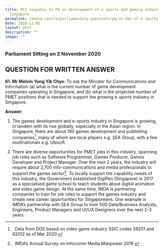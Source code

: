 ```yaml
---
title: MCI response to PQ on development of e sports and gaming industries in
  Singapore
permalink: /media-centre/parliamentary-questions/pq-on-dev-of-e-sports-and-gaming-industries-in-singapore/
date: 2020-11-02
layout: post
description: ""
image: ""
---
```

### Parliament Sitting on 2 November 2020

QUESTION FOR WRITTEN ANSWER
---------------------------

**61. Mr Melvin Yong Yik Chye:** To ask the Minister for Communications and Information (a) what is the current number of game development companies operating in Singapore; and (b) what is the projected number of PMET positions that is needed to support the growing e-sports industry in Singapore.  

**Answer:**  
  
1. The games development and e-sports industry in Singapore is growing, in tandem with its rise globally, especially in the Asian region. In Singapore, there are about 190 games development and publishing companies[^1], many of whom are local players e.g. SEA Group, with a few multinationals e.g. Ubisoft.  
  
2. There are diverse opportunities for PMET jobs in this industry, spanning job roles such as Software Programmer, Games Producer, Games Developer and Project Manager. Over the next 2 years, the industry will require about 2,700 info-communications and media professionals to support the games sector[^2]. To locally support the capability needs of this industry, the Government established DigiPen (Singapore) in 2017 as a specialised game school to teach students about digital animation and video game design. At the same time, IMDA is partnering companies to train for job roles to support the games industry and create new career opportunities for Singaporeans. One example is IMDA’s partnership with SEA Group to train 500 Data/Business Analysts, Engineers, Product Managers and UI/UX Designers over the next 2-3 years.


[^1]:  Data from DOS based on video game industry SSIC codes 58201 and 62012 as of Mar 2020.  
[^2]:  IMDA’s Annual Survey on Infocomm Media Manpower 2019.